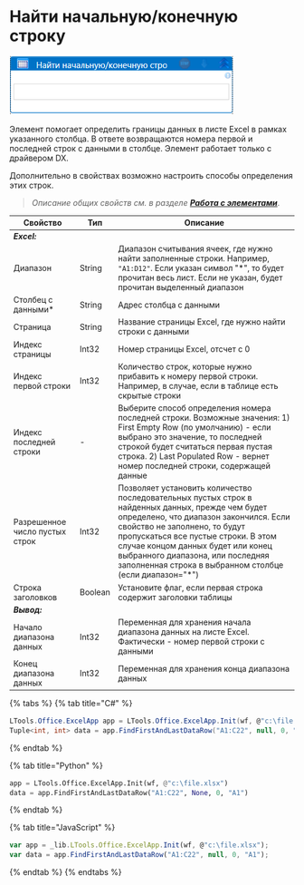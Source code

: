 # Найти начальную/конечную строку

![](<../../../.gitbook/assets/Найти начальную-конечную строку.png>)

Элемент помогает определить границы данных в листе Excel в рамках указанного столбца. В ответе возвращаются номера первой и последней строк с данными в столбце. Элемент работает только с драйвером DX. 

Дополнительно в свойствах возможно настроить способы определения этих строк.

> _Описание общих свойств см. в разделе_ [_**Работа с элементами**_](https://docs.primo-rpa.ru/primo-rpa/primo-studio/process/elements).

| Свойство                  | Тип     | Описание                                                                                                                                    
| ------------------------- | ------- | ----------------------------------------------------------------------------------------------------------------------
| ***Excel:***       | | 
| Диапазон                  | String  | Диапазон считывания ячеек, где нужно найти заполненные строки. Например, `"A1:D12"`. Если указан символ "\*", то будет прочитан весь лист. Если не указан, будет прочитан выделенный диапазон 
| Столбец с данными\*       | String  | Адрес столбца с данными
| Страница                  | String  | Название страницы Excel, где нужно найти строки с данными         
| Индекс страницы           | Int32   | Номер страницы Excel, отсчет с 0
| Индекс первой строки      | Int32   | Количество строк, которые нужно прибавить к номеру первой строки. Например, в случае, если в таблице есть скрытые строки
| Индекс последней строки   | - | Выберите способ определения номера последней строки. Возможные значения: 1) First Empty Row (по умолчанию) - если выбрано это значение, то последней строкой будет считаться первая пустая строка. 2) Last Populated Row - вернет номер последней строки, содержащей данные 
| Разрешенное число пустых строк | Int32 | Позволяет установить количество последовательных пустых строк в найденных данных, прежде чем будет определено, что диапазон закончился. Если свойство не заполнено, то будут пропускаться все пустые строки. В этом случае концом данных будет или конец выбранного диапазона, или последняя заполненная строка в выбранном столбце (если диапазон="\*")
| Строка заголовков         | Boolean | Установите флаг, если первая строка содержит заголовки таблицы
| ***Вывод:***       | |
| Начало диапазона данных   | Int32   | Переменная для хранения начала диапазона данных на листе Excel. Фактически - номер первой строки с данными                                              
| Конец диапазона данных    | Int32   | Переменная для хранения конца диапазона данных


{% tabs %}
{% tab title="C#" %}
```csharp
LTools.Office.ExcelApp app = LTools.Office.ExcelApp.Init(wf, @"c:\file.xlsx");
Tuple<int, int> data = app.FindFirstAndLastDataRow("A1:C22", null, 0, "A1");
```
{% endtab %}

{% tab title="Python" %}
```python
app = LTools.Office.ExcelApp.Init(wf, @"c:\file.xlsx")
data = app.FindFirstAndLastDataRow("A1:C22", None, 0, "A1")
```
{% endtab %}

{% tab title="JavaScript" %}
```javascript
var app = _lib.LTools.Office.ExcelApp.Init(wf, @"c:\file.xlsx");
var data = app.FindFirstAndLastDataRow("A1:C22", null, 0, "A1");
```
{% endtab %}
{% endtabs %}
